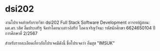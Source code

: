# dsi202
งานโปรเจคสำหรับรายวิชา dsi202 Full Stack Software Development
อาจารย์ผู้สอน: ผศ.ดร.วสิศ ลิ้มประเสริฐ
จัดทำโดยนางสาวอิสรีย์ โภคาเจริญวัจนะ รหัสนักศึกษา 6624650104
ปีการศึกษาที่ 2/2567

สำหรับรายละเอียดเกี่ยวกับโปรเจคมีดังนี้
ชื่อโปรเจคว่า อิ่มสุข "IMSUK"
